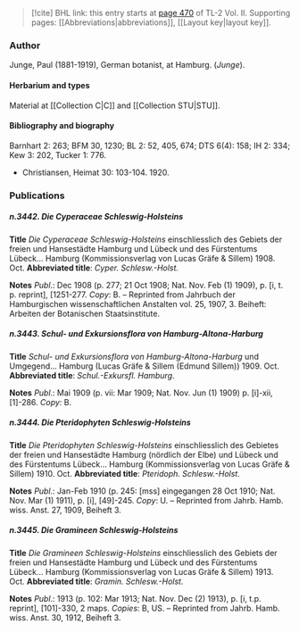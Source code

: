 > [!cite] BHL link: this entry starts at [page 470](https://www.biodiversitylibrary.org/item/103253#page/496/mode/1up) of TL-2 Vol. II.
> Supporting pages: [[Abbreviations|abbreviations]], [[Layout key|layout key]].

### Author

Junge, Paul (1881-1919), German botanist, at Hamburg. (*Junge*).

#### Herbarium and types

Material at [[Collection C|C]] and [[Collection STU|STU]].

#### Bibliography and biography

Barnhart 2: 263; BFM 30, 1230; BL 2: 52, 405, 674; DTS 6(4): 158; IH 2: 334; Kew 3: 202, Tucker 1: 776.
- Christiansen, Heimat 30: 103-104. 1920.

### Publications

##### n.3442. Die Cyperaceae Schleswig-Holsteins

**Title**
*Die Cyperaceae Schleswig-Holsteins* einschliesslich des Gebiets der freien und Hansestädte Hamburg und Lübeck und des Fürstentums Lübeck... Hamburg (Kommissionsverlag von Lucas Gräfe & Sillem) 1908. Oct.
**Abbreviated title**: *Cyper. Schlesw.-Holst.*

**Notes**
*Publ*.: Dec 1908 (p. 277; 21 Oct 1908; Nat. Nov. Feb (1) 1909), p. \[i, t. p. reprint\], \[1251-277.
*Copy*: B. – Reprinted from Jahrbuch der Hamburgischen wissenschaftlichen Anstalten vol. 25, 1907, 3. Beiheft: Arbeiten der Botanischen Staatsinstitute.

##### n.3443. Schul- und Exkursionsflora von Hamburg-Altona-Harburg

**Title**
*Schul- und Exkursionsflora von Hamburg-Altona-Harburg* und Umgegend... Hamburg (Lucas Gräfe & Sillem (Edmund Sillem)) 1909. Oct.
**Abbreviated title**: *Schul.-Exkursfl. Hamburg*.

**Notes**
*Publ*.: Mai 1909 (p. vii: Mar 1909; Nat. Nov. Jun (1) 1909) p. \[i\]-xii, \[1\]-286. *Copy*: B.

##### n.3444. Die Pteridophyten Schleswig-Holsteins

**Title**
*Die Pteridophyten Schleswig-Holsteins* einschliesslich des Gebietes der freien und Hansestädte Hamburg (nördlich der Elbe) und Lübeck und des Fürstentums Lübeck... Hamburg (Kommissionsverlag von Lucas Gräfe & Sillem) 1910. Oct.
**Abbreviated title**: *Pteridoph. Schlesw.-Holst.*

**Notes**
*Publ*.: Jan-Feb 1910 (p. 245: \[mss\] eingegangen 28 Oct 1910; Nat. Nov. Mar (1) 1911), p. \[i\], \[49\]-245. *Copy*: U. – Reprinted from Jahrb. Hamb. wiss. Anst. 27, 1909, Beiheft 3.

##### n.3445. Die Gramineen Schleswig-Holsteins

**Title**
*Die Gramineen Schleswig-Holsteins* einschliesslich des Gebiets der freien und Hansestädte Hamburg und Lübeck und des Fürstentums Lübeck... Hamburg (Kommissionsverlag von Lucas Gräfe & Sillem) 1913. Oct.
**Abbreviated title**: *Gramin. Schlesw.-Holst.*

**Notes**
*Publ*.: 1913 (p. 102: Mar 1913; Nat. Nov. Dec (2) 1913), p. \[i, t.p. reprint\], \[101\]-330, 2 maps. *Copies*: B, US. – Reprinted from Jahrb. Hamb. wiss. Anst. 30, 1912, Beiheft 3.

